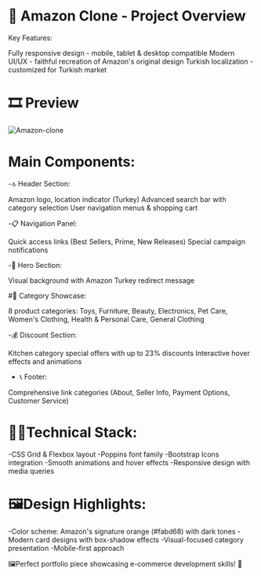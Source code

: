 # 🛒 Amazon Clone - Project Overview
Key Features:

Fully responsive design - mobile, tablet & desktop compatible
Modern UI/UX - faithful recreation of Amazon's original design
Turkish localization - customized for Turkish market

# 🎞️ Preview
![Amazon-clone](https://github.com/user-attachments/assets/929d5ec1-b555-447a-bedd-832ed2306d40)

# Main Components:
-🔝 Header Section:

Amazon logo, location indicator (Turkey)
Advanced search bar with category selection
User navigation menus & shopping cart

-📋 Navigation Panel:

Quick access links (Best Sellers, Prime, New Releases)
Special campaign notifications

-🎯 Hero Section:

Visual background with Amazon Turkey redirect message

#🏪 Category Showcase:

8 product categories: Toys, Furniture, Beauty, Electronics, Pet Care, Women's Clothing, Health & Personal Care, General Clothing

-💰 Discount Section:

Kitchen category special offers with up to 23% discounts
Interactive hover effects and animations

- 📞 Footer:

Comprehensive link categories (About, Seller Info, Payment Options, Customer Service)

# 🧑‍💻Technical Stack:

-CSS Grid & Flexbox layout
-Poppins font family
-Bootstrap Icons integration
-Smooth animations and hover effects
-Responsive design with media queries

# 🖼️Design Highlights:

-Color scheme: Amazon's signature orange (#fabd68) with dark tones
-Modern card designs with box-shadow effects
-Visual-focused category presentation
-Mobile-first approach

🖼️Perfect portfolio piece showcasing e-commerce development skills! 🚀
